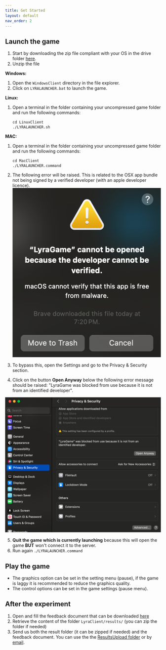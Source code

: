 ```yaml
---
title: Get Started
layout: default
nav_order: 2
---
```

## Launch the game

1. Start by downloading  the zip file compliant with your OS in the drive folder [here](https://drive.google.com/drive/u/2/folders/1W-ANJfaK9jgomkra-b9O7DIh3U86b4DO).
2. Unzip the file


**Windows:**
1. Open the `WindowsClient` directory in the file explorer.
2. Click on `LYRALAUNCHER.bat` to launch the game.

**Linux:** 
1. Open a terminal in the folder containing your uncompressed game folder and run the following commands:
	```
	cd LinuxClient
	./LYRALAUNCHER.sh
	```

**MAC:** 
1. Open a terminal in the folder containing your uncompressed game folder and run the following commands:
	```
	cd MacClient
	./LYRALAUNCHER.command
	```
2. The following error will be raised. This is related to the OSX app bundle not being signed by a verified developer (with an apple developer licence).
![Error](images/error.png)

3. To bypass this, open the Settings and go to the Privacy & Security section.
4. Click on the button **Open Anyway** below the following error message should be raised: "LyraGame was blocked from use because it is not from an identified developer". 

![Open Anyway](images/openanyway.png)

5. **Quit the game which is currently launching** because this will open the game **BUT** won't connect it to the server. 
6. Run again `./LYRALAUNCHER.command `

## Play the game

- The graphics option can be set in the setting menu (pause), if the game is laggy it is recommended to reduce the graphics quality.
- The control options can be set in the game settings (pause menu).

## After the experiment
1. Open and fill the feedback document that can be downloaded [here](https://drive.google.com/file/d/1aa254_mNkwVABy6zLVC_GCfrCdClEpCc/view?usp=sharing)
2. Retrieve the content of the folder ```LyraClient/results/``` (you can zip the folder if needed)
3. Send us both the result folder (it can be zipped if needed) and the feedback document. You can use the the [ResultsUpload folder](https://drive.google.com/drive/u/2/folders/1bKCfW1ik9K8Q6HEZWjZ4bd-QnV9Vq-ST) or by [email](/contact/). 


<!-- ## Binaries to download
[**Linux**](https://filesender.renater.fr/?s=download&token=c721fd29-b0ec-4faf-a44d-b338e59399f2)

**Mac OS (intel/M)**

**Windows** -->